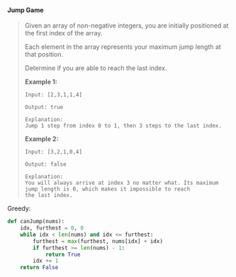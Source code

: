 #### Jump Game

> Given an array of non-negative integers, you are initially positioned at the first index of the array.
>
> Each element in the array represents your maximum jump length at that position.
>
> Determine if you are able to reach the last index.
>
> **Example 1:**
>
> ```
> Input: [2,3,1,1,4]
>
> Output: true
>
> Explanation:
> Jump 1 step from index 0 to 1, then 3 steps to the last index.
> ```
>
> **Example 2:**
>
> ```
> Input: [3,2,1,0,4]
>
> Output: false
>
> Explanation:
> You will always arrive at index 3 no matter what. Its maximum jump length is 0, which makes it impossible to reach 
> the last index.
> ```

Greedy:

```py
def canJump(nums):
    idx, furthest = 0, 0
    while idx < len(nums) and idx <= furthest:
        furthest = max(furthest, nums[idx] + idx)
        if furthest >= len(nums) - 1:
            return True
        idx += 1
    return False
```



